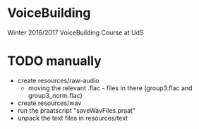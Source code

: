 # VoiceBuilding
Winter 2016/2017 VoiceBuilding Course at UdS

# TODO manually
- create resources/raw-audio
	- moving the relevant .flac - files in there (group3.flac and group3_norm.flac)
- create resources/wav
- run the praatscript "saveWavFiles.praat"
- unpack the text files in resources/text
